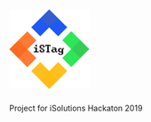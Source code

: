 # <img src="https://raw.githubusercontent.com/FrancescoBonizzi/iSTag/master/assets/logo/logo_transparent.png" alt="drawing" width="144"/>
Project for iSolutions Hackaton 2019

